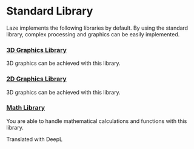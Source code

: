# Standard Library

Laze implements the following libraries by default. By using the standard library, complex processing and graphics can be easily implemented.

### [3D Graphics Library](/lib/3d/index)

3D graphics can be achieved with this library.

### [2D Graphics Library](/lib/2d/index)

3D graphics can be achieved with this library.

### [Math Library](/lib/math/index)

You are able to handle mathematical calculations and functions with this library.

Translated with DeepL